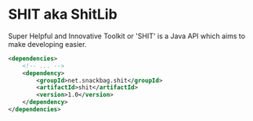 # SHIT aka ShitLib
Super Helpful and Innovative Toolkit or 'SHIT' is a Java API which aims to make developing easier.

```xml
<dependencies>
    <!-- ... -->
    <dependency>
        <groupId>net.snackbag.shit</groupId>
        <artifactId>shit</artifactId>
        <version>1.0</version>
    </dependency>
</dependencies>
```
